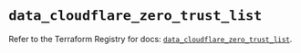 # `data_cloudflare_zero_trust_list`

Refer to the Terraform Registry for docs: [`data_cloudflare_zero_trust_list`](https://registry.terraform.io/providers/cloudflare/cloudflare/5.10.1/docs/data-sources/zero_trust_list).
